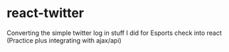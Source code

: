 # react-twitter
Converting the simple twitter log in stuff I did for Esports check into react (Practice plus integrating with ajax/api)
